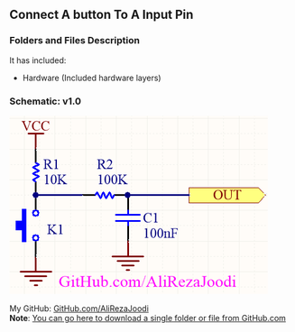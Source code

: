 ## Connect A button To A Input Pin

### Folders and Files Description
It has included:
- Hardware (Included hardware layers)

### Schematic: v1.0
![](Hardware/v1.0.png)

My GitHub: [GitHub.com/AliRezaJoodi](https://github.com/AliRezaJoodi)   
**Note**: [You can go here to download a single folder or file from GitHub.com](https://minhaskamal.github.io/DownGit/#/home)
